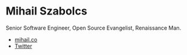 Mihail Szabolcs
===============
Senior Software Engineer, Open Source Evangelist, Renaissance Man.

- [mihail.co][1]
- [Twitter][2]

[1]: https://mihail.co
[2]: https://twitter.com/c0d3rguy
